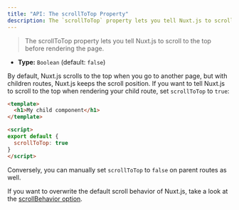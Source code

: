 ```yaml
---
title: "API: The scrollToTop Property"
description: The `scrollToTop` property lets you tell Nuxt.js to scroll to the top before rendering the page.
---
```


> The scrollToTop property lets you tell Nuxt.js to scroll to the top before rendering the page.

- **Type:** `Boolean` (default: `false`)

By default, Nuxt.js scrolls to the top when you go to another page, but with children routes, Nuxt.js keeps the scroll position. If you want to tell Nuxt.js to scroll to the top when rendering your child route, set `scrollToTop` to `true`:

```html
<template>
  <h1>My child component</h1>
</template>

<script>
export default {
  scrollToTop: true
}
</script>
```

Conversely, you can manually set `scrollToTop` to `false` on parent routes as well.

If you want to overwrite the default scroll behavior of Nuxt.js, take a look at the [scrollBehavior option](/api/configuration-router#scrollbehavior).
